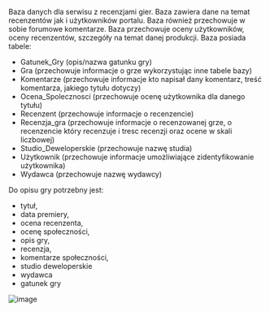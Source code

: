 Baza danych dla serwisu z recenzjami gier. Baza zawiera dane na temat recenzentów jak i użytkowników portalu. Baza również przechowuje w sobie forumowe komentarze. Baza przechowuje oceny użytkowników, oceny recenzentów, szczegóły na temat danej produkcji. 
Baza posiada tabele: 
-	Gatunek_Gry (opis/nazwa gatunku gry)
-	Gra (przechowuje informacje o grze wykorzystując inne tabele bazy)
-	Komentarze (przechowuje informacje kto napisał dany komentarz, treść komentarza, jakiego tytułu dotyczy)
-	Ocena_Spolecznosci (przechowuje ocenę użytkownika dla danego tytułu)
-	Recenzent (przechowuje informacje o recenzencie)
-	Recenzja_gra (przechowuje informacje o recenzowanej grze, o recenzencie który recenzuje i tresc recenzji oraz ocene w skali liczbowej)
-	Studio_Deweloperskie (przechowuje nazwę studia)
-	Użytkownik (przechowuje informacje umożliwiające zidentyfikowanie użytkownika)
-	Wydawca (przechowuje nazwę wydawcy)

Do opisu gry potrzebny jest: 
-	tytuł, 
-	data premiery, 
-	ocena recenzenta, 
-	ocenę społeczności, 
-	opis gry, 
-	recenzja, 
-	komentarze społeczności,
-	studio deweloperskie
-	wydawca
-	gatunek gry

![image](https://user-images.githubusercontent.com/110038406/191016376-0ff23f1a-e289-4e41-bdf0-4eed546c9380.png)
